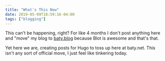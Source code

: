 ```yaml
---
title: "What's This Now"
date: 2019-05-09T18:59:16-04:00
tags: ["blogging"]
---
```


This can't be happening, right? For like 4 months I don't post anything here and "move" my blog to [baty.blog](https://www.baty.blog/) because Blot is awesome and that's that.

Yet here we are, creating posts for Hugo to toss up here at baty.net. This isn't any sort of official move, I just feel like tinkering today.

